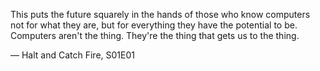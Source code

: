 
This puts the future squarely in the hands of those who know computers not for what they are,
but for everything they have the potential to be.
Computers aren't the thing. They're the thing that gets us to the thing.

— Halt and Catch Fire, S01E01
